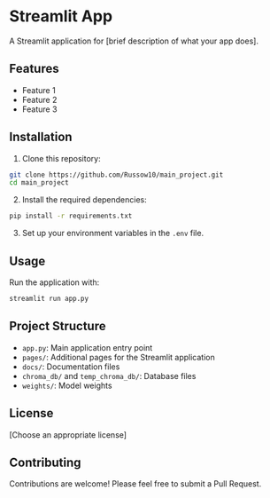 # Streamlit App

A Streamlit application for [brief description of what your app does].

## Features

- Feature 1
- Feature 2
- Feature 3

## Installation

1. Clone this repository:
```bash
git clone https://github.com/Russow10/main_project.git
cd main_project
```

2. Install the required dependencies:
```bash
pip install -r requirements.txt
```

3. Set up your environment variables in the `.env` file.

## Usage

Run the application with:

```bash
streamlit run app.py
```

## Project Structure

- `app.py`: Main application entry point
- `pages/`: Additional pages for the Streamlit application
- `docs/`: Documentation files
- `chroma_db/` and `temp_chroma_db/`: Database files
- `weights/`: Model weights

## License

[Choose an appropriate license]

## Contributing

Contributions are welcome! Please feel free to submit a Pull Request. 